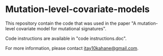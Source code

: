 # Mutation-level-covariate-models
This repository contain the code that was used in the paper "A mutation-level covariate model for mutational signatures".

Code instructions are available in "code instructions.doc".

For more information, please contact itay10kahane@gmail.com.

